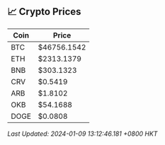 ## 📈 Crypto Prices

| Coin | Price |
| ---- | ----- |
| BTC | $46756.1542 |
| ETH | $2313.1379 |
| BNB | $303.1323 |
| CRV | $0.5419 |
| ARB | $1.8102 |
| OKB | $54.1688 |
| DOGE | $0.0808 |

_Last Updated: 2024-01-09 13:12:46.181 +0800 HKT_